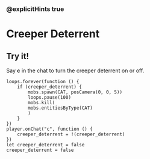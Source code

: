 ### @explicitHints true

# Creeper Deterrent

## Try it!

Say **c** in the chat to turn the creeper deterrent on or off.

```template
loops.forever(function () {
    if (creeper_deterrent) {
        mobs.spawn(CAT, posCamera(0, 0, 5))
        loops.pause(100)
        mobs.kill(
        mobs.entitiesByType(CAT)
        )
    }
})
player.onChat("c", function () {
    creeper_deterrent = !(creeper_deterrent)
})
let creeper_deterrent = false
creeper_deterrent = false
```